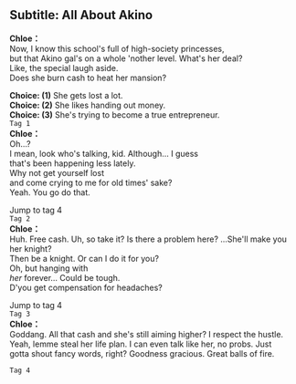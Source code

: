 # 

  
## Subtitle: All About Akino
  
**Chloe：**  
Now, I know this school's full of high-society princesses,  
but that Akino gal's on a whole 'nother level. What's her deal?  
Like, the special laugh aside.  
 Does she burn cash to heat her mansion?  
  
**Choice: (1)**  She gets lost a lot.  
**Choice: (2)**  She likes handing out money.  
**Choice: (3)**  She's trying to become a true entrepreneur.  
`Tag 1`  
**Chloe：**  
Oh...?  
 I mean, look who's talking, kid. Although... I guess  
that's been happening less lately.  
 Why not get yourself lost  
and come crying to me for old times' sake?  
 Yeah. You go do that.  
  
Jump to tag 4  
`Tag 2`  
**Chloe：**  
Huh. Free cash. Uh, so take it? Is there a problem here? ...She'll make you  
her knight?  
 Then be a knight. Or can I do it for you?  
 Oh, but hanging with  
*her* forever... Could be tough.  
 D'you get compensation for headaches?  
  
Jump to tag 4  
`Tag 3`  
**Chloe：**  
Goddang. All that cash and she's still aiming higher? I respect the hustle.  
Yeah, lemme steal her life plan. I can even talk like her, no probs. Just  
gotta shout fancy words, right? Goodness gracious. Great balls of fire.  
  
`Tag 4`  
